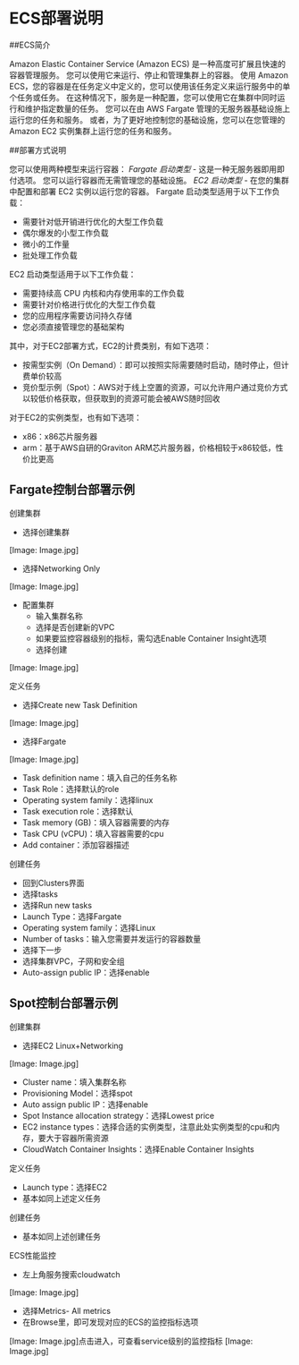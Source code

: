 # ECS部署说明

##ECS简介

Amazon Elastic Container Service (Amazon ECS) 是一种高度可扩展且快速的容器管理服务。 您可以使用它来运行、停止和管理集群上的容器。 使用 Amazon ECS，您的容器是在任务定义中定义的，您可以使用该任务定义来运行服务中的单个任务或任务。 在这种情况下，服务是一种配置，您可以使用它在集群中同时运行和维护指定数量的任务。 您可以在由 AWS Fargate 管理的无服务器基础设施上运行您的任务和服务。 或者，为了更好地控制您的基础设施，您可以在您管理的 Amazon EC2 实例集群上运行您的任务和服务。

##部署方式说明

您可以使用两种模型来运行容器：
*Fargate 启动类型* - 这是一种无服务器即用即付选项。 您可以运行容器而无需管理您的基础设施。
*EC2 启动类型* - 在您的集群中配置和部署 EC2 实例以运行您的容器。
Fargate 启动类型适用于以下工作负载：

* 需要针对低开销进行优化的大型工作负载
* 偶尔爆发的小型工作负载
* 微小的工作量
* 批处理工作负载

EC2 启动类型适用于以下工作负载：

* 需要持续高 CPU 内核和内存使用率的工作负载
* 需要针对价格进行优化的大型工作负载
* 您的应用程序需要访问持久存储
* 您必须直接管理您的基础架构

其中，对于EC2部署方式，EC2的计费类别，有如下选项：

* 按需型实例（On Demand）：即可以按照实际需要随时启动，随时停止，但计费单价较高
* 竞价型示例（Spot）：AWS对于线上空置的资源，可以允许用户通过竞价方式以较低价格获取，但获取到的资源可能会被AWS随时回收

对于EC2的实例类型，也有如下选项：

* x86：x86芯片服务器
* arm：基于AWS自研的Graviton ARM芯片服务器，价格相较于x86较低，性价比更高

## Fargate控制台部署示例

创建集群
* 选择创建集群

[Image: Image.jpg]
* 选择Networking Only

[Image: Image.jpg]
* 配置集群
    * 输入集群名称
    * 选择是否创建新的VPC
    * 如果要监控容器级别的指标，需勾选Enable Container Insight选项
    * 选择创建

[Image: Image.jpg]

定义任务

* 选择Create new Task Definition

[Image: Image.jpg]

* 选择Fargate

[Image: Image.jpg]

* Task definition name：填入自己的任务名称
* Task Role：选择默认的role
* Operating system family：选择linux
* Task execution role：选择默认
* Task memory (GB)：填入容器需要的内存
* Task CPU (vCPU)：填入容器需要的cpu
* Add container：添加容器描述

创建任务

* 回到Clusters界面
* 选择tasks
* 选择Run new tasks
* Launch Type：选择Fargate
* Operating system family：选择Linux
* Number of tasks：输入您需要并发运行的容器数量
* 选择下一步
* 选择集群VPC，子网和安全组
* Auto-assign public IP：选择enable



## Spot控制台部署示例

创建集群

* 选择EC2 Linux+Networking

[Image: Image.jpg]


* Cluster name：填入集群名称
* Provisioning Model：选择spot
* Auto assign public IP：选择enable
* Spot Instance allocation strategy：选择Lowest price
* EC2 instance types：选择合适的实例类型，注意此处实例类型的cpu和内存，要大于容器所需资源
* CloudWatch Container Insights：选择Enable Container Insights

定义任务

* Launch type：选择EC2
* 基本如同上述定义任务

创建任务

* 基本如同上述创建任务

ECS性能监控

* 左上角服务搜索cloudwatch

[Image: Image.jpg]

* 选择Metrics- All metrics
* 在Browse里，即可发现对应的ECS的监控指标选项

[Image: Image.jpg]点击进入，可查看service级别的监控指标
[Image: Image.jpg]
